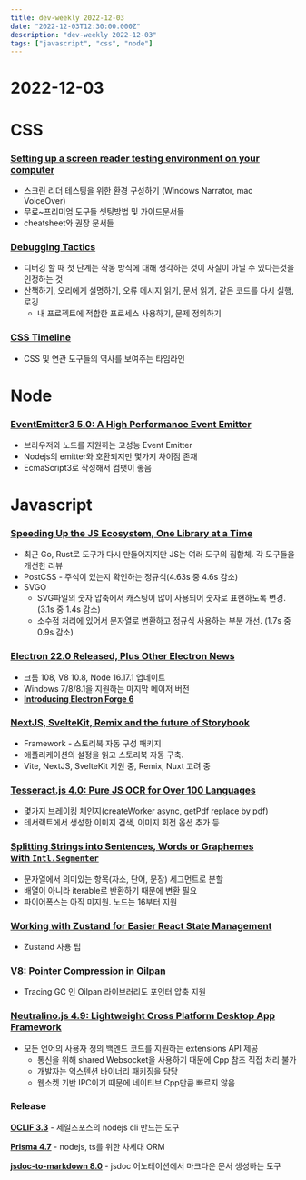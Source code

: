 ```yaml
---
title: dev-weekly 2022-12-03
date: "2022-12-03T12:30:00.000Z"
description: "dev-weekly 2022-12-03"
tags: ["javascript", "css", "node"]
---
```

# 2022-12-03

# CSS

### **[Setting up a screen reader testing environment on your computer](https://www.sarasoueidan.com/blog/testing-environment-setup)**

- 스크린 리더 테스팅을 위한 환경 구성하기 (Windows Narrator, mac VoiceOver)
- 무료~프리미엄 도구들 셋팅방법 및 가이드문서들
- cheatsheet와 권장 문서들

### **[Debugging Tactics](https://addyosmani.com/blog/debugging-tactics)**

- 디버깅 할 때 첫 단계는 작동 방식에 대해 생각하는 것이 사실이 아닐 수 있다는것을 인정하는 것
- 산책하기, 오리에게 설명하기, 오류 메시지 읽기, 문서 읽기, 같은 코드를 다시 실행, 로깅
    - 내 프로젝트에 적합한 프로세스 사용하기, 문제 정의하기

### **[CSS Timeline](https://css-timeline.vercel.app/)**

- CSS 및 연관 도구들의 역사를 보여주는 타임라인

# Node

### **[EventEmitter3 5.0: A High Performance Event Emitter](https://github.com/primus/eventemitter3)**

- 브라우저와 노드를 지원하는 고성능 Event Emitter
- Nodejs의 emitter와 호환되지만 몇가지 차이점 존재
- EcmaScript3로 작성해서 컴팻이 좋음

# Javascript

### **[Speeding Up the JS Ecosystem, One Library at a Time](https://marvinh.dev/blog/speeding-up-javascript-ecosystem/)**

- 최근 Go, Rust로 도구가 다시 만들어지지만 JS는 여러 도구의 집합체. 각 도구들을 개선한 리뷰
- PostCSS - 주석이 있는지 확인하는 정규식(4.63s 중 4.6s 감소)
- SVGO
    - SVG파일의 숫자 압축에서 캐스팅이 많이 사용되어 숫자로 표현하도록 변경. (3.1s 중 1.4s 감소)
    - 소수점 처리에 있어서 문자열로 변환하고 정규식 사용하는 부분 개선. (1.7s 중 0.9s 감소)

### **[Electron 22.0 Released, Plus Other Electron News](https://www.electronjs.org/blog/electron-22-0)**

- 크롬 108, V8 10.8, Node 16.17.1 업데이트
- Windows 7/8/8.1을 지원하는 마지막 메이저 버전
- **[Introducing Electron Forge 6](https://www.electronjs.org/blog/forge-v6-release)**

### ****[NextJS, SvelteKit, Remix and the future of Storybook](https://storybook.js.org/blog/framework-api/)****

- Framework - 스토리북 자동 구성 패키지
- 애플리케이션의 설정을 읽고 스토리북 자동 구축.
- Vite, NextJS, SvelteKit 지원 중, Remix, Nuxt 고려 중

### **[Tesseract.js 4.0: Pure JS OCR for Over 100 Languages](https://github.com/naptha/tesseract.js/releases/tag/v4.0.0)**

- 몇가지 브레이킹 체인지(createWorker async, getPdf replace by pdf)
- 테서랙트에서 생성한 이미지 검색, 이미지 회전 옵션 추가 등

### **[Splitting Strings into Sentences, Words or Graphemes with `Intl.Segmenter`](https://www.stefanjudis.com/today-i-learned/how-to-split-javascript-strings-with-intl-segmenter/)**

- 문자열에서 의미있는 항목(자소, 단어, 문장) 세그먼트로 분할
- 배열이 아니라 iterable로 반환하기 때문에 변환 필요
- 파이어폭스는 아직 미지원. 노드는 16부터 지원

### **[Working with Zustand for Easier React State Management](https://tkdodo.eu/blog/working-with-zustand)**

- Zustand 사용 팁

### **[V8: Pointer Compression in Oilpan](https://v8.dev/blog/oilpan-pointer-compression)**

- Tracing GC 인 Oilpan 라이브러리도 포인터 압축 지원

### **[Neutralino.js 4.9: Lightweight Cross Platform Desktop App Framework](https://github.com/neutralinojs/neutralinojs/releases/tag/v4.9.0)**

- 모든 언어의 사용자 정의 백엔드 코드를 지원하는 extensions API 제공
    - 통신을 위해 shared Websocket을 사용하기 때문에 Cpp 참조 직접 처리 불가
    - 개발자는 익스텐션 바이너리 패키징을 담당
    - 웹소켓 기반 IPC이기 때문에 네이티브 Cpp만큼 빠르지 않음

### Release

**[OCLIF 3.3](https://github.com/oclif/oclif)** - 세일즈포스의 nodejs cli 만드는 도구

**[Prisma 4.7](https://github.com/prisma/prisma/releases/tag/4.7.0)** - nodejs, ts를 위한 차세대 ORM

**[jsdoc-to-markdown 8.0](https://github.com/jsdoc2md/jsdoc-to-markdown)** - jsdoc 어노테이션에서 마크다운 문서 생성하는 도구
